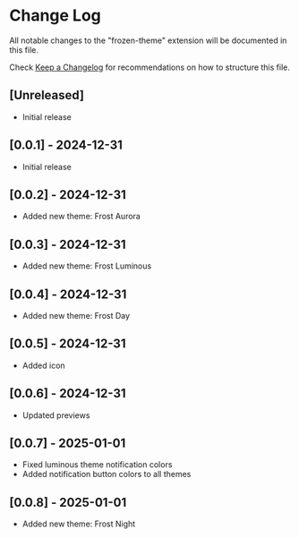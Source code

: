 # Change Log

All notable changes to the "frozen-theme" extension will be documented in this file.

Check [Keep a Changelog](http://keepachangelog.com/) for recommendations on how to structure this file.

## [Unreleased]

-   Initial release

## [0.0.1] - 2024-12-31

-   Initial release

## [0.0.2] - 2024-12-31

-   Added new theme: Frost Aurora

## [0.0.3] - 2024-12-31

-   Added new theme: Frost Luminous

## [0.0.4] - 2024-12-31

-   Added new theme: Frost Day

## [0.0.5] - 2024-12-31

-   Added icon

## [0.0.6] - 2024-12-31

-   Updated previews

## [0.0.7] - 2025-01-01

-   Fixed luminous theme notification colors
-   Added notification button colors to all themes

## [0.0.8] - 2025-01-01

-   Added new theme: Frost Night
